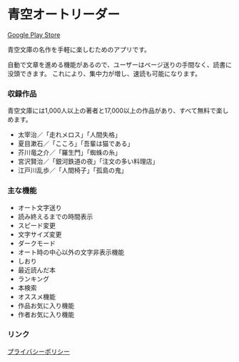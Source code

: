 # 青空オートリーダー

[Google Play Store](https://play.google.com/store/apps/details?id=com.puzful.aozora_auto_reader)

青空文庫の名作を手軽に楽しむためのアプリです。

自動で文章を進める機能があるので、ユーザーはページ送りの手間なく、読書に没頭できます。
これにより、集中力が増し、速読も可能になります。

### 収録作品
青空文庫には1,000人以上の著者と17,000以上の作品があり、すべて無料で楽しめます。
- 太宰治／「走れメロス」「人間失格」
- 夏目漱石／「こころ」「吾輩は猫である」
- 芥川竜之介／「羅生門」「蜘蛛の糸」
- 宮沢賢治／「銀河鉄道の夜」「注文の多い料理店」
- 江戸川乱歩／「人間椅子」「孤島の鬼」

### 主な機能
- オート文字送り
- 読み終えるまでの時間表示
- スピード変更
- 文字サイズ変更
- ダークモード
- オート時の中心以外の文字非表示機能
- しおり
- 最近読んだ本
- ランキング
- 本検索
- オススメ機能
- 作品お気に入り機能
- 作者お気に入り機能

### リンク

[プライバシーポリシー](https://puzful.github.io/aozora-auto-reader/PrivacyPolicy/ja)
